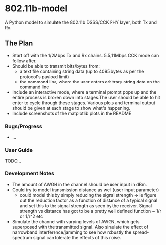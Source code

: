 # 802.11b-model
A Python model to simulate the 802.11b DSSS/CCK PHY layer, both Tx and Rx.

## The Plan
- Start off with the 1/2Mbps Tx and Rx chains. 5.5/11Mbps CCK mode can follow after.
- Should be able to transmit bits/bytes from:
  - a text file containing string data (up to 4095 bytes as per the protocol's payload limit)
  - the command line, where the user enters arbitrary string data on the command line
- Include an interactive mode, where a terminal prompt pops up and the entire process is broken down into stages.The user should be able to hit enter to cycle through these stages. Various plots and terminal output should be given at each stage to show what's happening.
- Include screenshots of the matplotlib plots in the README

### Bugs/Progress
- ...

### User Guide
TODO...

### Development Notes
- The amount of AWGN in the channel should be user input in dBm.
- Could try to model transmission distance as well (user input parameter)
  - could model this by simply reducing the signal strength -> ie figure out the reduction factor as a function of distance of a typical signal and set this to the signal strength as seen by the receiver. Signal strength vs distance has got to be a pretty well defined function ~ 1/r or 1/r^2 etc
- Simulate the channel with varying levels of AWGN, which gets superposed with the transmitted signal. Also simulate the effect of narrowband interference/jamming to see how robustly the spread-spectrum signal can tolerate the effects of this noise.